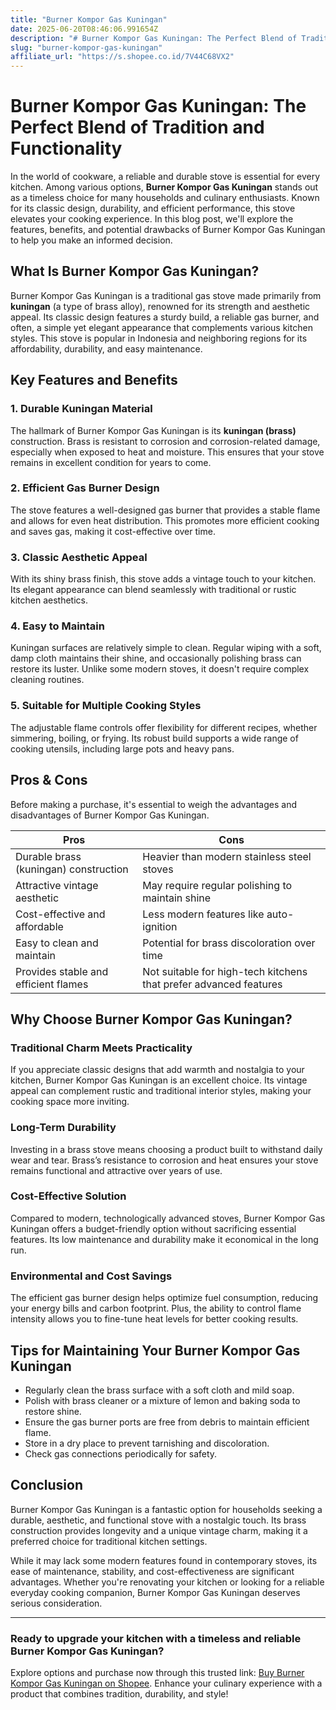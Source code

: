 ```yaml
---
title: "Burner Kompor Gas Kuningan"
date: 2025-06-20T08:46:06.991654Z
description: "# Burner Kompor Gas Kuningan: The Perfect Blend of Tradition and Functionality..."
slug: "burner-kompor-gas-kuningan"
affiliate_url: "https://s.shopee.co.id/7V44C68VX2"
---
```

# Burner Kompor Gas Kuningan: The Perfect Blend of Tradition and Functionality

In the world of cookware, a reliable and durable stove is essential for every kitchen. Among various options, **Burner Kompor Gas Kuningan** stands out as a timeless choice for many households and culinary enthusiasts. Known for its classic design, durability, and efficient performance, this stove elevates your cooking experience. In this blog post, we'll explore the features, benefits, and potential drawbacks of Burner Kompor Gas Kuningan to help you make an informed decision.

## What Is Burner Kompor Gas Kuningan?

Burner Kompor Gas Kuningan is a traditional gas stove made primarily from **kuningan** (a type of brass alloy), renowned for its strength and aesthetic appeal. Its classic design features a sturdy build, a reliable gas burner, and often, a simple yet elegant appearance that complements various kitchen styles. This stove is popular in Indonesia and neighboring regions for its affordability, durability, and easy maintenance.

## Key Features and Benefits

### 1. Durable Kuningan Material

The hallmark of Burner Kompor Gas Kuningan is its **kuningan (brass)** construction. Brass is resistant to corrosion and corrosion-related damage, especially when exposed to heat and moisture. This ensures that your stove remains in excellent condition for years to come.

### 2. Efficient Gas Burner Design

The stove features a well-designed gas burner that provides a stable flame and allows for even heat distribution. This promotes more efficient cooking and saves gas, making it cost-effective over time.

### 3. Classic Aesthetic Appeal

With its shiny brass finish, this stove adds a vintage touch to your kitchen. Its elegant appearance can blend seamlessly with traditional or rustic kitchen aesthetics.

### 4. Easy to Maintain

Kuningan surfaces are relatively simple to clean. Regular wiping with a soft, damp cloth maintains their shine, and occasionally polishing brass can restore its luster. Unlike some modern stoves, it doesn't require complex cleaning routines.

### 5. Suitable for Multiple Cooking Styles

The adjustable flame controls offer flexibility for different recipes, whether simmering, boiling, or frying. Its robust build supports a wide range of cooking utensils, including large pots and heavy pans.

## Pros & Cons

Before making a purchase, it's essential to weigh the advantages and disadvantages of Burner Kompor Gas Kuningan.

| **Pros** | **Cons** |
|------------|--------------|
| Durable brass (kuningan) construction | Heavier than modern stainless steel stoves |
| Attractive vintage aesthetic | May require regular polishing to maintain shine |
| Cost-effective and affordable | Less modern features like auto-ignition |
| Easy to clean and maintain | Potential for brass discoloration over time |
| Provides stable and efficient flames | Not suitable for high-tech kitchens that prefer advanced features |

## Why Choose Burner Kompor Gas Kuningan?

### Traditional Charm Meets Practicality

If you appreciate classic designs that add warmth and nostalgia to your kitchen, Burner Kompor Gas Kuningan is an excellent choice. Its vintage appeal can complement rustic and traditional interior styles, making your cooking space more inviting.

### Long-Term Durability

Investing in a brass stove means choosing a product built to withstand daily wear and tear. Brass’s resistance to corrosion and heat ensures your stove remains functional and attractive over years of use.

### Cost-Effective Solution

Compared to modern, technologically advanced stoves, Burner Kompor Gas Kuningan offers a budget-friendly option without sacrificing essential features. Its low maintenance and durability make it economical in the long run.

### Environmental and Cost Savings

The efficient gas burner design helps optimize fuel consumption, reducing your energy bills and carbon footprint. Plus, the ability to control flame intensity allows you to fine-tune heat levels for better cooking results.

## Tips for Maintaining Your Burner Kompor Gas Kuningan

- Regularly clean the brass surface with a soft cloth and mild soap.
- Polish with brass cleaner or a mixture of lemon and baking soda to restore shine.
- Ensure the gas burner ports are free from debris to maintain efficient flame.
- Store in a dry place to prevent tarnishing and discoloration.
- Check gas connections periodically for safety.

## Conclusion

Burner Kompor Gas Kuningan is a fantastic option for households seeking a durable, aesthetic, and functional stove with a nostalgic touch. Its brass construction provides longevity and a unique vintage charm, making it a preferred choice for traditional kitchen settings.

While it may lack some modern features found in contemporary stoves, its ease of maintenance, stability, and cost-effectiveness are significant advantages. Whether you're renovating your kitchen or looking for a reliable everyday cooking companion, Burner Kompor Gas Kuningan deserves serious consideration.

---

### Ready to upgrade your kitchen with a timeless and reliable Burner Kompor Gas Kuningan? 

Explore options and purchase now through this trusted link: [Buy Burner Kompor Gas Kuningan on Shopee](https://s.shopee.co.id/7V44C68VX2). Enhance your culinary experience with a product that combines tradition, durability, and style!